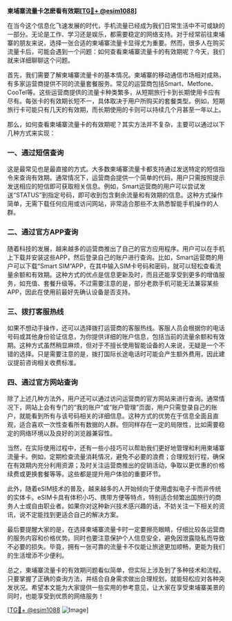**柬埔寨流量卡怎麽看有效期[[TG💪+ @esim1088](https://t.me/s/esim1088)]**

在当今这个信息化飞速发展的时代，手机流量已经成为我们日常生活中不可或缺的一部分。无论是工作、学习还是娱乐，都需要稳定的网络支持。对于经常前往柬埔寨的朋友来说，选择一张合适的柬埔寨流量卡显得尤为重要。然而，很多人在购买流量卡后，可能会遇到一个问题：如何查看柬埔寨流量卡的有效期呢？今天，我们就来详细聊聊这个问题。

首先，我们需要了解柬埔寨流量卡的基本情况。柬埔寨的移动通信市场相对成熟，有多家运营商提供不同的流量套餐服务。常见的运营商包括Smart、Metfone、CooTel等。这些运营商提供的流量卡种类繁多，从短期旅行卡到长期使用卡应有尽有。每张卡的有效期长短不一，具体取决于用户所购买的套餐类型。例如，短期旅行卡可能只有几天的有效期，而长期使用的卡则可以持续几个月甚至一年以上。

那么，如何查看柬埔寨流量卡的有效期呢？其实方法并不复杂，主要可以通过以下几种方式来实现：

### 一、通过短信查询
这是最常见也是最直接的方式。大多数柬埔寨流量卡都支持通过发送特定的短信指令来查询有效期。通常情况下，运营商会提供一个简单的代码，用户只需按照提示发送相应的短信即可获取相关信息。例如，Smart运营商的用户可以尝试发送“STATUS”到指定号码，即可收到包含剩余流量和有效期的信息。这种方式操作简单，无需下载任何应用或访问网站，非常适合那些不太熟悉智能手机操作的人群。

### 二、通过官方APP查询
随着科技的发展，越来越多的运营商推出了自己的官方应用程序。用户可以在手机上下载并安装这些APP，然后登录自己的账户进行查询。比如，Smart运营商的用户可以下载“Smart SIM”APP，在其中输入SIM卡号码和密码，就可以轻松查看流量余额和有效期。这种方式的优点是信息更新及时，而且还能享受到更多的增值服务，如充值、套餐升级等。不过需要注意的是，部分老款手机可能无法兼容某些APP，因此在使用前最好先确认设备是否支持。

### 三、拨打客服热线
如果不想动手操作，还可以选择拨打运营商的客服热线。客服人员会根据你的电话号码或其他身份验证信息，为你提供详细的账户信息，包括当前的流量余额和有效期。这种方式虽然稍显麻烦，但对于不擅长使用智能设备的人来说，无疑是一个不错的选择。只是需要注意的是，拨打国际长途电话时可能会产生额外费用，因此建议提前咨询相关收费标准。

### 四、通过官方网站查询
除了上述几种方法外，用户还可以通过访问运营商的官方网站来进行查询。通常情况下，网站上会有专门的“我的账户”或“账户管理”页面，用户只需登录自己的账户，就能看到所有与该号码相关的详细信息。这种方式的优势在于信息全面且直观，适合喜欢一次性查看所有数据的人群。但同样存在一定的局限性，比如需要稳定的网络环境以及良好的浏览器兼容性。

当然，在实际使用过程中，还有一些小技巧可以帮助我们更好地管理和利用柬埔寨流量卡。例如，定期检查流量消耗情况，避免不必要的浪费；合理规划行程，确保在有效期内充分利用资源；及时关注运营商推出的促销活动，争取以更优惠的价格续费或更换套餐等等。这些都是提升用户体验的重要环节。

此外，随着eSIM技术的普及，越来越多的人开始倾向于使用虚拟电子卡而非传统的实体卡。eSIM卡具有体积小巧、携带方便等特点，特别适合频繁出国旅行的商务人士或自由职业者。如果你对这种新兴技术感兴趣的话，不妨关注一下相关的资讯，说不定能找到更适合自己的解决方案。

最后要提醒大家的是，在选择柬埔寨流量卡时一定要擦亮眼睛，仔细比较各运营商的服务内容和价格优势。同时也要注意保护个人信息安全，避免因泄露隐私而导致不必要的损失。毕竟，拥有一张可靠的流量卡不仅能让旅途更加顺畅，更能为我们的生活增添不少便利。

总之，柬埔寨流量卡的有效期问题看似简单，但实际上涉及到了多种技术和流程。只要掌握了正确的查询方法，并结合自身需求做出合理规划，就能轻松应对各种突发状况。希望本文能为大家提供一些实用的参考意见，让大家在享受柬埔寨美景的同时，也能享受到优质的网络服务！

[[TG💪+ @esim1088](https://t.me/s/esim1088) ![Image](https://i.postimg.cc/4NQfJmqS/Snipaste-2025-05-13-00-14-12.png)]
